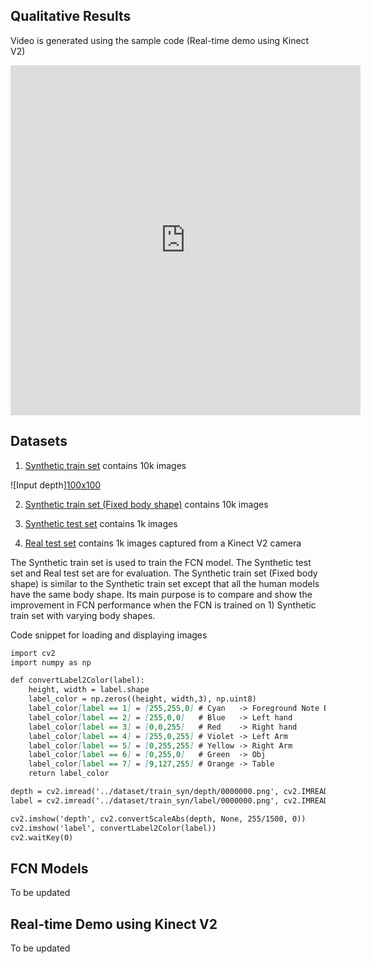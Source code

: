 ## Qualitative Results
Video is generated using the sample code (Real-time demo using Kinect V2)
<iframe width="560" height="560" src="https://www.youtube.com/embed/SNuUrp2QiqY" frameborder="0" allow="accelerometer; autoplay; encrypted-media; gyroscope; picture-in-picture" allowfullscreen></iframe>

## Datasets
1) [Synthetic train set](https://github.com/gmntu/semseg/tree/master/dataset/train_syn) contains 10k images

![Input depth][100x100](dataset/train_syn/depth/0000000.png)

2) [Synthetic train set (Fixed body shape)](https://github.com/gmntu/semseg/tree/master/dataset/train_fixbody_syn) contains 10k images

3) [Synthetic test set](https://github.com/gmntu/semseg/tree/master/dataset/test_syn) contains 1k images

4) [Real test set](https://github.com/gmntu/semseg/tree/master/dataset/test_kv2) contains 1k images captured from a Kinect V2 camera

The Synthetic train set is used to train the FCN model.
The Synthetic test set and Real test set are for evaluation.
The Synthetic train set (Fixed body shape) is similar to the Synthetic train set except that all the human models have the same body shape. Its main purpose is to compare and show the improvement in FCN performance when the FCN is trained on 1) Synthetic train set with varying body shapes.

Code snippet for loading and displaying images

```markdown
import cv2
import numpy as np

def convertLabel2Color(label):
	height, width = label.shape
	label_color = np.zeros((height, width,3), np.uint8)
	label_color[label == 1] = [255,255,0] # Cyan   -> Foreground Note BGR
	label_color[label == 2] = [255,0,0]   # Blue   -> Left hand
	label_color[label == 3] = [0,0,255]   # Red    -> Right hand
	label_color[label == 4] = [255,0,255] # Violet -> Left Arm
	label_color[label == 5] = [0,255,255] # Yellow -> Right Arm
	label_color[label == 6] = [0,255,0]   # Green  -> Obj    
	label_color[label == 7] = [9,127,255] # Orange -> Table    
	return label_color

depth = cv2.imread('../dataset/train_syn/depth/0000000.png', cv2.IMREAD_ANYDEPTH)
label = cv2.imread('../dataset/train_syn/label/0000000.png', cv2.IMREAD_GRAYSCALE)

cv2.imshow('depth', cv2.convertScaleAbs(depth, None, 255/1500, 0))
cv2.imshow('label', convertLabel2Color(label))
cv2.waitKey(0)
```

## FCN Models
To be updated

## Real-time Demo using Kinect V2
To be updated


